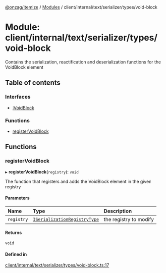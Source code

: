[@onzag/itemize](../README.md) / [Modules](../modules.md) / client/internal/text/serializer/types/void-block

# Module: client/internal/text/serializer/types/void-block

Contains the serialization, reactification and deserialization functions
for the VoidBlock element

## Table of contents

### Interfaces

- [IVoidBlock](../interfaces/client_internal_text_serializer_types_void_block.IVoidBlock.md)

### Functions

- [registerVoidBlock](client_internal_text_serializer_types_void_block.md#registervoidblock)

## Functions

### registerVoidBlock

▸ **registerVoidBlock**(`registry`): `void`

The function that registers and adds the VoidBlock element in the given
registry

#### Parameters

| Name | Type | Description |
| :------ | :------ | :------ |
| `registry` | [`ISerializationRegistryType`](../interfaces/client_internal_text_serializer.ISerializationRegistryType.md) | the registry to modify |

#### Returns

`void`

#### Defined in

[client/internal/text/serializer/types/void-block.ts:17](https://github.com/onzag/itemize/blob/59702dd5/client/internal/text/serializer/types/void-block.ts#L17)
